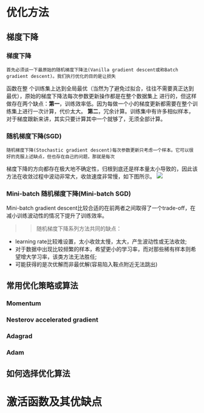 # 优化方法
## 梯度下降
### 梯度下降
	首先必须谈一下最原始的随机梯度下降法(Vanilla gradient descent或称Batch gradient descent)。我们执行优化的目的是让损失
函数在整
个训练集上达到全局最优（当然为了避免过拟合，往往不需要真正达到最优），原始的梯度下降法每次参数更新操作都是在整个数据集上
进行的，但这样做存在两个缺点：**第一**，训练效率低。因为每做一个小的梯度更新都需要在整个训练集上进行一次计算，代价太大。
**第二**，冗余计算。训练集中有许多相似样本，对于梯度跟新来讲，其实只要计算其中一个就够了，无须全部计算。

### 随机梯度下降(SGD)
	随机梯度下降(Stochastic gradient descent)每次参数更新只考虑一个样本。它可以很好的克服上述缺点，但也存在自己的问题，那就是每次
梯度下降的方向都存在极大地不确定性，归根到底还是样本量太小导致的，因此该方法在收敛过程中波动非常大，收敛速度非常慢，如下图所示。
![](https://note.youdao.com/yws/public/resource/3f007aef5f79a9fa8a01b51a43ab1108/xmlnote/WEBRESOURCE8a6a36866825e6a6015840ed991d3c6d/23072)

### Mini-batch 随机梯度下降(Mini-batch SGD)
Mini-batch gradient descent比较合适的在前两者之间取得了一个trade-off，在减小训练波动性的情况下提升了训练效率。
>> 随机梯度下降系列方法共同的缺点：
- learning rate比较难设置，太小收敛太慢，太大，产生波动性或无法收敛;
- 对于数据中出现比较频繁的样本，希望更小的学习率，而对那些稀有样本则希望增大学习率，该类方法无法胜任;
- 可能获得的是次优解而非最优解(容易陷入鞍点附近无法跳出)

## 常用优化策略或算法
### Momentum

### Nesterov accelerated gradient

### Adagrad

### Adam

## 如何选择优化算法 
# 激活函数及其优缺点
